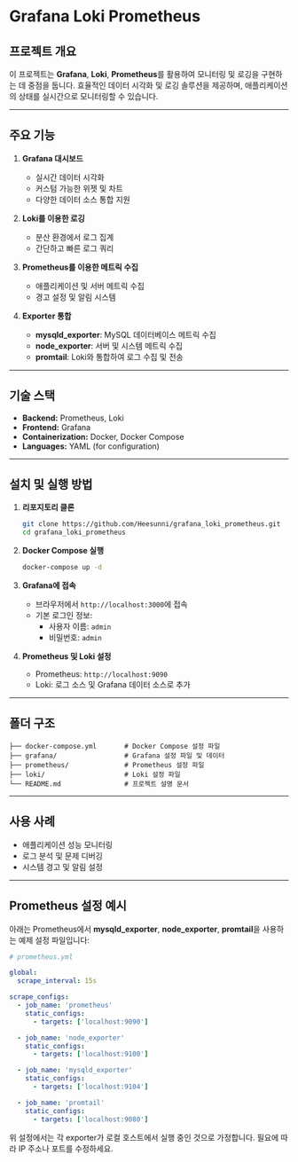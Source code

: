 # Grafana Loki Prometheus

## 프로젝트 개요
이 프로젝트는 **Grafana**, **Loki**, **Prometheus**를 활용하여 모니터링 및 로깅을 구현하는 데 중점을 둡니다. 
효율적인 데이터 시각화 및 로깅 솔루션을 제공하며, 애플리케이션의 상태를 실시간으로 모니터링할 수 있습니다.

---

## 주요 기능

1. **Grafana 대시보드**
   - 실시간 데이터 시각화
   - 커스텀 가능한 위젯 및 차트
   - 다양한 데이터 소스 통합 지원

2. **Loki를 이용한 로깅**
   - 분산 환경에서 로그 집계
   - 간단하고 빠른 로그 쿼리

3. **Prometheus를 이용한 메트릭 수집**
   - 애플리케이션 및 서버 메트릭 수집
   - 경고 설정 및 알림 시스템

4. **Exporter 통합**
   - **mysqld_exporter**: MySQL 데이터베이스 메트릭 수집
   - **node_exporter**: 서버 및 시스템 메트릭 수집
   - **promtail**: Loki와 통합하여 로그 수집 및 전송

---

## 기술 스택

- **Backend:** Prometheus, Loki
- **Frontend:** Grafana
- **Containerization:** Docker, Docker Compose
- **Languages:** YAML (for configuration)

---

## 설치 및 실행 방법

1. **리포지토리 클론**
   ```bash
   git clone https://github.com/Heesunni/grafana_loki_prometheus.git
   cd grafana_loki_prometheus
   ```

2. **Docker Compose 실행**
   ```bash
   docker-compose up -d
   ```

3. **Grafana에 접속**
   - 브라우저에서 `http://localhost:3000`에 접속
   - 기본 로그인 정보:
     - 사용자 이름: `admin`
     - 비밀번호: `admin`

4. **Prometheus 및 Loki 설정**
   - Prometheus: `http://localhost:9090`
   - Loki: 로그 소스 및 Grafana 데이터 소스로 추가

---

## 폴더 구조

```
├── docker-compose.yml       # Docker Compose 설정 파일
├── grafana/                 # Grafana 설정 파일 및 데이터
├── prometheus/              # Prometheus 설정 파일
├── loki/                    # Loki 설정 파일
└── README.md                # 프로젝트 설명 문서
```

---

## 사용 사례

- 애플리케이션 성능 모니터링
- 로그 분석 및 문제 디버깅
- 시스템 경고 및 알림 설정

---

## Prometheus 설정 예시

아래는 Prometheus에서 **mysqld_exporter**, **node_exporter**, **promtail**을 사용하는 예제 설정 파일입니다:

```yaml
# prometheus.yml

global:
  scrape_interval: 15s

scrape_configs:
  - job_name: 'prometheus'
    static_configs:
      - targets: ['localhost:9090']

  - job_name: 'node_exporter'
    static_configs:
      - targets: ['localhost:9100']

  - job_name: 'mysqld_exporter'
    static_configs:
      - targets: ['localhost:9104']

  - job_name: 'promtail'
    static_configs:
      - targets: ['localhost:9080']
```

위 설정에서는 각 exporter가 로컬 호스트에서 실행 중인 것으로 가정합니다. 필요에 따라 IP 주소나 포트를 수정하세요.

